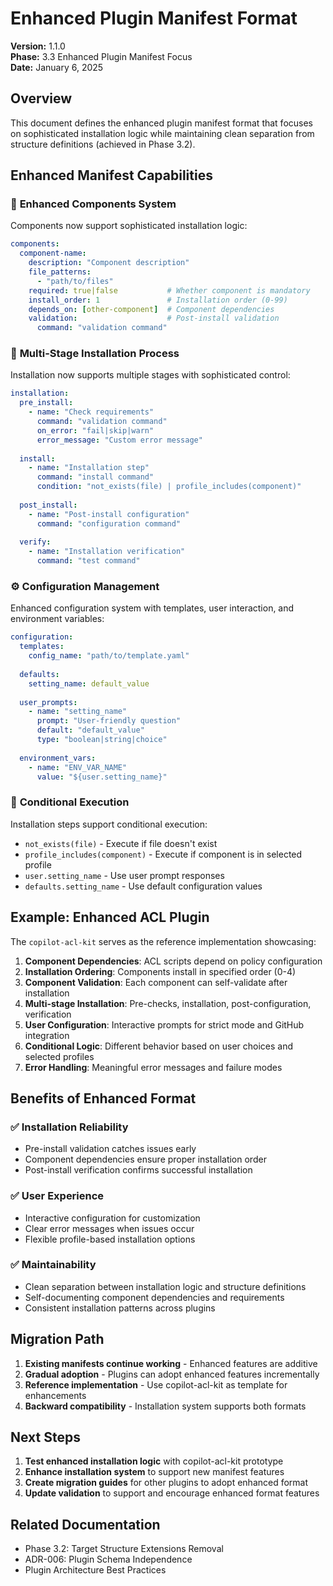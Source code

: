 # Enhanced Plugin Manifest Format
**Version:** 1.1.0  
**Phase:** 3.3 Enhanced Plugin Manifest Focus  
**Date:** January 6, 2025

## Overview
This document defines the enhanced plugin manifest format that focuses on sophisticated installation logic while maintaining clean separation from structure definitions (achieved in Phase 3.2).

## Enhanced Manifest Capabilities

### 🔧 **Enhanced Components System**
Components now support sophisticated installation logic:

```yaml
components:
  component-name:
    description: "Component description"
    file_patterns:
      - "path/to/files"
    required: true|false           # Whether component is mandatory
    install_order: 1               # Installation order (0-99)
    depends_on: [other-component]  # Component dependencies
    validation:                    # Post-install validation
      command: "validation command"
```

### 🎯 **Multi-Stage Installation Process**
Installation now supports multiple stages with sophisticated control:

```yaml
installation:
  pre_install:
    - name: "Check requirements"
      command: "validation command"
      on_error: "fail|skip|warn"
      error_message: "Custom error message"
      
  install:
    - name: "Installation step"
      command: "install command"
      condition: "not_exists(file) | profile_includes(component)"
      
  post_install:
    - name: "Post-install configuration"
      command: "configuration command"
      
  verify:
    - name: "Installation verification"
      command: "test command"
```

### ⚙️ **Configuration Management**
Enhanced configuration system with templates, user interaction, and environment variables:

```yaml
configuration:
  templates:
    config_name: "path/to/template.yaml"
    
  defaults:
    setting_name: default_value
    
  user_prompts:
    - name: "setting_name"
      prompt: "User-friendly question"
      default: "default_value"
      type: "boolean|string|choice"
      
  environment_vars:
    - name: "ENV_VAR_NAME"
      value: "${user.setting_name}"
```

### 🔄 **Conditional Execution**
Installation steps support conditional execution:

- `not_exists(file)` - Execute if file doesn't exist
- `profile_includes(component)` - Execute if component is in selected profile
- `user.setting_name` - Use user prompt responses
- `defaults.setting_name` - Use default configuration values

## Example: Enhanced ACL Plugin

The `copilot-acl-kit` serves as the reference implementation showcasing:

1. **Component Dependencies**: ACL scripts depend on policy configuration
2. **Installation Ordering**: Components install in specified order (0-4)
3. **Component Validation**: Each component can self-validate after installation
4. **Multi-stage Installation**: Pre-checks, installation, post-configuration, verification
5. **User Configuration**: Interactive prompts for strict mode and GitHub integration
6. **Conditional Logic**: Different behavior based on user choices and selected profiles
7. **Error Handling**: Meaningful error messages and failure modes

## Benefits of Enhanced Format

### ✅ **Installation Reliability**
- Pre-install validation catches issues early
- Component dependencies ensure proper installation order
- Post-install verification confirms successful installation

### ✅ **User Experience**
- Interactive configuration for customization
- Clear error messages when issues occur
- Flexible profile-based installation options

### ✅ **Maintainability**
- Clean separation between installation logic and structure definitions
- Self-documenting component dependencies and requirements
- Consistent installation patterns across plugins

## Migration Path

1. **Existing manifests continue working** - Enhanced features are additive
2. **Gradual adoption** - Plugins can adopt enhanced features incrementally  
3. **Reference implementation** - Use copilot-acl-kit as template for enhancements
4. **Backward compatibility** - Installation system supports both formats

## Next Steps

1. **Test enhanced installation logic** with copilot-acl-kit prototype
2. **Enhance installation system** to support new manifest features
3. **Create migration guides** for other plugins to adopt enhanced format
4. **Update validation** to support and encourage enhanced format features

## Related Documentation

- Phase 3.2: Target Structure Extensions Removal
- ADR-006: Plugin Schema Independence  
- Plugin Architecture Best Practices
